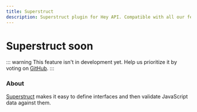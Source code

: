 ```yaml
---
title: Superstruct
description: Superstruct plugin for Hey API. Compatible with all our features.
---
```


# Superstruct <span data-soon>soon</span>

::: warning
This feature isn't in development yet. Help us prioritize it by voting on [GitHub](https://github.com/hey-api/openapi-ts/issues/1489).
:::

### About

[Superstruct](https://docs.superstructjs.org) makes it easy to define interfaces and then validate JavaScript data against them.

<!--@include: ../../partials/sponsors.md-->
